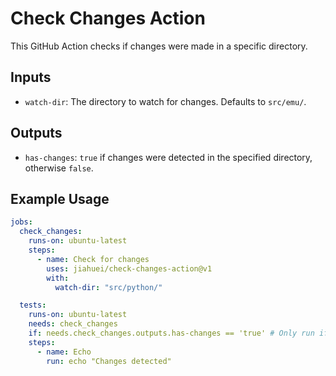 # Check Changes Action

This GitHub Action checks if changes were made in a specific directory.

## Inputs

- `watch-dir`: The directory to watch for changes. Defaults to `src/emu/`.

## Outputs

- `has-changes`: `true` if changes were detected in the specified directory, otherwise `false`.

## Example Usage

```yaml
jobs:
  check_changes:
    runs-on: ubuntu-latest
    steps:
      - name: Check for changes
        uses: jiahuei/check-changes-action@v1
        with:
          watch-dir: "src/python/"

  tests:
    runs-on: ubuntu-latest
    needs: check_changes
    if: needs.check_changes.outputs.has-changes == 'true' # Only run if there are changes
    steps:
      - name: Echo
        run: echo "Changes detected"
```
